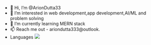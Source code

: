 - 👋 Hi, I’m @ArionDutta33
- 👀 I’m interested in web development,app development,AI/ML and problem solving
- 🌱 I’m currently learning MERN stack
 - 📫 Reach me out - ariondutta333@outlook.
 - Languages <img src="[{BadgeURLHere}](https://img.shields.io/badge/C-00599C?style=for-the-badge&logo=c&logoColor=white
)" />
  

<!---
ArionDutta33/ArionDutta33 is a ✨ special ✨ repository because its `README.md` (this file) appears on your GitHub profile.
You can click the Preview link to take a look at your changes.
--->
